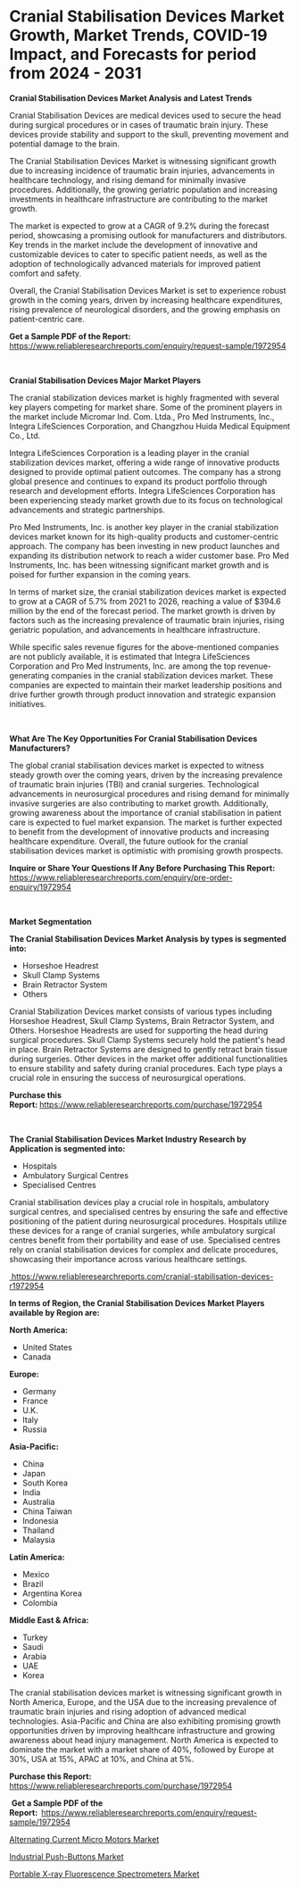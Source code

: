 <p><h1>Cranial Stabilisation Devices Market Growth, Market Trends, COVID-19 Impact, and Forecasts for period from 2024 - 2031</h1></p><p><strong>Cranial Stabilisation Devices Market Analysis and Latest Trends</strong></p>
<p><p>Cranial Stabilisation Devices are medical devices used to secure the head during surgical procedures or in cases of traumatic brain injury. These devices provide stability and support to the skull, preventing movement and potential damage to the brain.</p><p>The Cranial Stabilisation Devices Market is witnessing significant growth due to increasing incidence of traumatic brain injuries, advancements in healthcare technology, and rising demand for minimally invasive procedures. Additionally, the growing geriatric population and increasing investments in healthcare infrastructure are contributing to the market growth.</p><p>The market is expected to grow at a CAGR of 9.2% during the forecast period, showcasing a promising outlook for manufacturers and distributors. Key trends in the market include the development of innovative and customizable devices to cater to specific patient needs, as well as the adoption of technologically advanced materials for improved patient comfort and safety.</p><p>Overall, the Cranial Stabilisation Devices Market is set to experience robust growth in the coming years, driven by increasing healthcare expenditures, rising prevalence of neurological disorders, and the growing emphasis on patient-centric care.</p></p>
<p><strong>Get a Sample PDF of the Report:&nbsp;</strong> <a href="https://www.reliableresearchreports.com/enquiry/request-sample/1972954">https://www.reliableresearchreports.com/enquiry/request-sample/1972954</a></p>
<p>&nbsp;</p>
<p><strong>Cranial Stabilisation Devices Major Market Players</strong></p>
<p><p>The cranial stabilization devices market is highly fragmented with several key players competing for market share. Some of the prominent players in the market include Micromar Ind. Com. Ltda., Pro Med Instruments, Inc., Integra LifeSciences Corporation, and Changzhou Huida Medical Equipment Co., Ltd. </p><p>Integra LifeSciences Corporation is a leading player in the cranial stabilization devices market, offering a wide range of innovative products designed to provide optimal patient outcomes. The company has a strong global presence and continues to expand its product portfolio through research and development efforts. Integra LifeSciences Corporation has been experiencing steady market growth due to its focus on technological advancements and strategic partnerships.</p><p>Pro Med Instruments, Inc. is another key player in the cranial stabilization devices market known for its high-quality products and customer-centric approach. The company has been investing in new product launches and expanding its distribution network to reach a wider customer base. Pro Med Instruments, Inc. has been witnessing significant market growth and is poised for further expansion in the coming years.</p><p>In terms of market size, the cranial stabilization devices market is expected to grow at a CAGR of 5.7% from 2021 to 2026, reaching a value of $394.6 million by the end of the forecast period. The market growth is driven by factors such as the increasing prevalence of traumatic brain injuries, rising geriatric population, and advancements in healthcare infrastructure.</p><p>While specific sales revenue figures for the above-mentioned companies are not publicly available, it is estimated that Integra LifeSciences Corporation and Pro Med Instruments, Inc. are among the top revenue-generating companies in the cranial stabilization devices market. These companies are expected to maintain their market leadership positions and drive further growth through product innovation and strategic expansion initiatives.</p></p>
<p>&nbsp;</p>
<p><strong>What Are The Key Opportunities For Cranial Stabilisation Devices Manufacturers?</strong></p>
<p><p>The global cranial stabilisation devices market is expected to witness steady growth over the coming years, driven by the increasing prevalence of traumatic brain injuries (TBI) and cranial surgeries. Technological advancements in neurosurgical procedures and rising demand for minimally invasive surgeries are also contributing to market growth. Additionally, growing awareness about the importance of cranial stabilisation in patient care is expected to fuel market expansion. The market is further expected to benefit from the development of innovative products and increasing healthcare expenditure. Overall, the future outlook for the cranial stabilisation devices market is optimistic with promising growth prospects.</p></p>
<p><strong>Inquire or Share Your Questions If Any Before Purchasing This Report:</strong> <a href="https://www.reliableresearchreports.com/enquiry/pre-order-enquiry/1972954">https://www.reliableresearchreports.com/enquiry/pre-order-enquiry/1972954</a></p>
<p>&nbsp;</p>
<p><strong>Market Segmentation</strong></p>
<p><strong>The Cranial Stabilisation Devices Market Analysis by types is segmented into:</strong></p>
<p><ul><li>Horseshoe Headrest</li><li>Skull Clamp Systems</li><li>Brain Retractor System</li><li>Others</li></ul></p>
<p><p>Cranial Stabilization Devices market consists of various types including Horseshoe Headrest, Skull Clamp Systems, Brain Retractor System, and Others. Horseshoe Headrests are used for supporting the head during surgical procedures. Skull Clamp Systems securely hold the patient's head in place. Brain Retractor Systems are designed to gently retract brain tissue during surgeries. Other devices in the market offer additional functionalities to ensure stability and safety during cranial procedures. Each type plays a crucial role in ensuring the success of neurosurgical operations.</p></p>
<p><strong>Purchase this Report:&nbsp;</strong><a href="https://www.reliableresearchreports.com/purchase/1972954">https://www.reliableresearchreports.com/purchase/1972954</a></p>
<p>&nbsp;</p>
<p><strong>The Cranial Stabilisation Devices Market Industry Research by Application is segmented into:</strong></p>
<p><ul><li>Hospitals</li><li>Ambulatory Surgical Centres</li><li>Specialised Centres</li></ul></p>
<p><p>Cranial stabilisation devices play a crucial role in hospitals, ambulatory surgical centres, and specialised centres by ensuring the safe and effective positioning of the patient during neurosurgical procedures. Hospitals utilize these devices for a range of cranial surgeries, while ambulatory surgical centres benefit from their portability and ease of use. Specialised centres rely on cranial stabilisation devices for complex and delicate procedures, showcasing their importance across various healthcare settings.</p></p>
<p><a href="https://www.reliableresearchreports.com/cranial-stabilisation-devices-r1972954">&nbsp;https://www.reliableresearchreports.com/cranial-stabilisation-devices-r1972954</a></p>
<p><strong>In terms of Region, the Cranial Stabilisation Devices Market Players available by Region are:</strong></p>
<p>
    <p> <strong> North America: </strong>
        <ul>
            <li>United States</li>
            <li>Canada</li>
        </ul>
        </p> 
    <p> <strong> Europe: </strong>
        <ul>
            <li>Germany</li>
            <li>France</li>
            <li>U.K.</li>
            <li>Italy</li>
            <li>Russia</li>
        </ul>
        </p> 
    <p> <strong> Asia-Pacific: </strong>
        <ul>
            <li>China</li>
            <li>Japan</li>
            <li>South Korea</li>
            <li>India</li>
            <li>Australia</li>
            <li>China Taiwan</li>
            <li>Indonesia</li>
            <li>Thailand</li>
            <li>Malaysia</li>
        </ul>
        </p> 
    <p> <strong> Latin America: </strong>
        <ul>
            <li>Mexico</li>
            <li>Brazil</li>
            <li>Argentina Korea</li>
            <li>Colombia</li>
        </ul>
        </p> 
    <p> <strong> Middle East & Africa: </strong>
        <ul>
            <li>Turkey</li>
            <li>Saudi</li>
            <li>Arabia</li>
            <li>UAE</li>
            <li>Korea</li>
        </ul>
    </p>
    </p>
<p><p>The cranial stabilisation devices market is witnessing significant growth in North America, Europe, and the USA due to the increasing prevalence of traumatic brain injuries and rising adoption of advanced medical technologies. Asia-Pacific and China are also exhibiting promising growth opportunities driven by improving healthcare infrastructure and growing awareness about head injury management. North America is expected to dominate the market with a market share of 40%, followed by Europe at 30%, USA at 15%, APAC at 10%, and China at 5%.</p></p>
<p><strong>Purchase this Report: </strong><a href="https://www.reliableresearchreports.com/purchase/1972954">https://www.reliableresearchreports.com/purchase/1972954</a></p>
<p>&nbsp;<strong>Get a Sample PDF of the Report:&nbsp;&nbsp;</strong><a href="https://www.reliableresearchreports.com/enquiry/request-sample/1972954">https://www.reliableresearchreports.com/enquiry/request-sample/1972954</a></p>
<p><strong></strong></p>
<p><p><a href="https://www.linkedin.com/pulse/alternating-current-micro-motors-market-analysis-sze-e6mqe">Alternating Current Micro Motors Market</a></p><p><a href="https://www.linkedin.com/pulse/industrial-push-buttons-market-size-trends-complete-industry-91zoe">Industrial Push-Buttons Market</a></p><p><a href="https://www.linkedin.com/pulse/portable-x-ray-fluorescence-spectrometers-market-report-iijze">Portable X-ray Fluorescence Spectrometers Market</a></p></p>